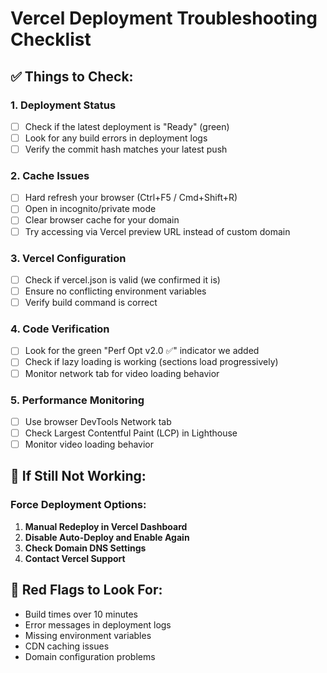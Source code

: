 # Vercel Deployment Troubleshooting Checklist

## ✅ **Things to Check:**

### 1. **Deployment Status**
- [ ] Check if the latest deployment is "Ready" (green)
- [ ] Look for any build errors in deployment logs
- [ ] Verify the commit hash matches your latest push

### 2. **Cache Issues**
- [ ] Hard refresh your browser (Ctrl+F5 / Cmd+Shift+R)
- [ ] Open in incognito/private mode
- [ ] Clear browser cache for your domain
- [ ] Try accessing via Vercel preview URL instead of custom domain

### 3. **Vercel Configuration**
- [ ] Check if vercel.json is valid (we confirmed it is)
- [ ] Ensure no conflicting environment variables
- [ ] Verify build command is correct

### 4. **Code Verification**
- [ ] Look for the green "Perf Opt v2.0 ✅" indicator we added
- [ ] Check if lazy loading is working (sections load progressively)
- [ ] Monitor network tab for video loading behavior

### 5. **Performance Monitoring**
- [ ] Use browser DevTools Network tab
- [ ] Check Largest Contentful Paint (LCP) in Lighthouse
- [ ] Monitor video loading behavior

## 🔧 **If Still Not Working:**

### Force Deployment Options:
1. **Manual Redeploy in Vercel Dashboard**
2. **Disable Auto-Deploy and Enable Again**
3. **Check Domain DNS Settings**
4. **Contact Vercel Support**

## 🚨 **Red Flags to Look For:**
- Build times over 10 minutes
- Error messages in deployment logs
- Missing environment variables
- CDN caching issues
- Domain configuration problems
